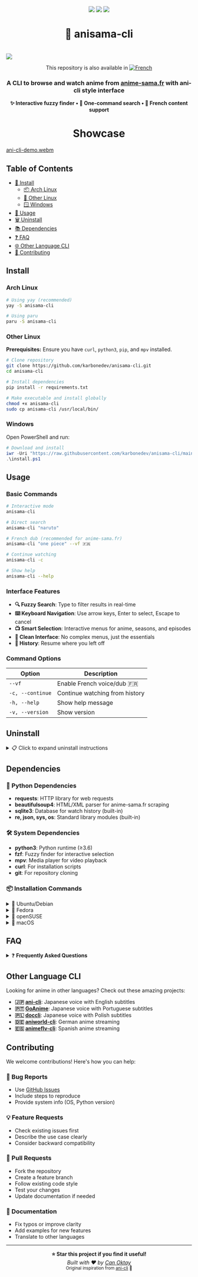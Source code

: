 <p align=center>
<br>
<a href="#Linux"><img src="https://img.shields.io/badge/os-linux-90ee90"></a>
<a href="#Windows"><img src="https://img.shields.io/badge/os-windows-90ee90"></a>
<a href="https://aur.archlinux.org/packages/anisama-cli"><img src="https://img.shields.io/aur/version/anisama-cli?style=flat&logo=archlinux&color=1793D1"></a>
<br>
<h1 align="center">🎌 anisama-cli</h1>
<br>
<a href="https://github.com/karbonedev"><img src="https://img.shields.io/badge/owner-karbonedev-ff6344"></a>
</p>

<p align="center">
This repository is also available in <a href="README_french.md"><img src="https://img.shields.io/badge/🇫🇷-French-blue" alt="French"></a>
</p>

<h3 align="center">
A CLI to browse and watch anime from <a href="https://anime-sama.fr">anime-sama.fr</a> with <strong>ani-cli</strong> style interface
</h3>

<p align="center">
<strong>✨ Interactive fuzzy finder • 🚀 One-command search • 🎯 French content support</strong>
</p>

<h1 align="center">Showcase</h1>

[ani-cli-demo.webm](https://user-images.githubusercontent.com/44473782/224679247-0856e652-f187-4865-bbcf-5a8e5cf830da.webm)


## Table of Contents

- [🚀 Install](#install)
  - [📦 Arch Linux](#arch-linux)
  - [🐧 Other Linux](#other-linux) 
  - [🪟 Windows](#windows)
- [🎯 Usage](#usage)
- [🗑️ Uninstall](#uninstall)
- [📚 Dependencies](#dependencies)
- [❓ FAQ](#faq)
- [🌐 Other Language CLI](#other-language-cli)
- [🤝 Contributing](#contributing)

## Install

### Arch Linux

```bash
# Using yay (recommended)
yay -S anisama-cli

# Using paru
paru -S anisama-cli
```

### Other Linux

**Prerequisites:** Ensure you have `curl`, `python3`, `pip`, and `mpv` installed.

```bash
# Clone repository
git clone https://github.com/karbonedev/anisama-cli.git
cd anisama-cli

# Install dependencies
pip install -r requirements.txt

# Make executable and install globally
chmod +x anisama-cli
sudo cp anisama-cli /usr/local/bin/
```

### Windows

Open PowerShell and run:
```powershell
# Download and install
iwr -Uri "https://raw.githubusercontent.com/karbonedev/anisama-cli/main/install-windows.ps1" -OutFile "install.ps1"
.\install.ps1
```

## Usage

### Basic Commands

```bash
# Interactive mode
anisama-cli

# Direct search
anisama-cli "naruto"

# French dub (recommended for anime-sama.fr)
anisama-cli "one piece" --vf 🇫🇷

# Continue watching
anisama-cli -c

# Show help
anisama-cli --help
```

### Interface Features

- **🔍 Fuzzy Search**: Type to filter results in real-time
- **⌨️ Keyboard Navigation**: Use arrow keys, Enter to select, Escape to cancel
- **📺 Smart Selection**: Interactive menus for anime, seasons, and episodes
- **🎨 Clean Interface**: No complex menus, just the essentials
- **💾 History**: Resume where you left off

### Command Options

| Option | Description |
|--------|-------------|
| `--vf` | Enable French voice/dub 🇫🇷 |
| `-c, --continue` | Continue watching from history |
| `-h, --help` | Show help message |
| `-v, --version` | Show version |

## Uninstall

<details>
<summary>📋 Click to expand uninstall instructions</summary>

### Arch Linux (AUR)
```bash
yay -R anisama-cli
# or
paru -R anisama-cli
```

### Other Linux
```bash
sudo rm /usr/local/bin/anisama-cli
rm -rf ~/.local/share/anisama-cli
```

### Windows
```powershell
# Remove from PATH and delete files
Remove-Item -Recurse -Force "$env:USERPROFILE\anisama-cli"
```

</details>

## Dependencies

### 🐍 Python Dependencies
- **requests**: HTTP library for web requests
- **beautifulsoup4**: HTML/XML parser for anime-sama.fr scraping  
- **sqlite3**: Database for watch history (built-in)
- **re, json, sys, os**: Standard library modules (built-in)

### 🛠️ System Dependencies
- **python3**: Python runtime (≥3.6)
- **fzf**: Fuzzy finder for interactive selection
- **mpv**: Media player for video playback
- **curl**: For installation scripts
- **git**: For repository cloning

### 📦 Installation Commands

<details>
<summary>🐧 Ubuntu/Debian</summary>

```bash
sudo apt update
sudo apt install python3 python3-pip mpv fzf curl git
pip3 install requests beautifulsoup4
```
</details>

<details>
<summary>🎩 Fedora</summary>

```bash
sudo dnf install python3 python3-pip mpv fzf curl git
pip3 install requests beautifulsoup4
```
</details>

<details>
<summary>🦎 openSUSE</summary>

```bash
sudo zypper install python3 python3-pip mpv fzf curl git
pip3 install requests beautifulsoup4
```
</details>

<details>
<summary>🍎 macOS</summary>

```bash
brew install python mpv fzf curl git
pip3 install requests beautifulsoup4
```
</details>

## FAQ

<details>
<summary>❓ <strong>Frequently Asked Questions</strong></summary>

### General Questions

**Q: Can I change subtitle language or turn them off?**  
A: No, the subtitles are embedded in the video files from anime-sama.fr.

**Q: Can I watch with French voice?**  
A: Yes! Use the `--vf` flag: `anisama-cli "anime name" --vf` 🇫🇷

**Q: Can I change dub language to English/Japanese?**  
A: No, anime-sama.fr only provides French content (VF/VOSTFR).

**Q: Can I change the media source?**  
A: No, anisama-cli is specifically designed for anime-sama.fr.

**Q: Can I use VLC instead of mpv?**  
A: No, only mpv is supported for optimal streaming performance.

**Q: Does it work on mobile/Android?**  
A: No, anisama-cli is designed for desktop/terminal environments.

### Technical Questions

**Q: Why fzf over the original textual interface?**  
A: fzf provides faster searching, better UX, and matches ani-cli's familiar interface.

**Q: Is my watch history saved?**  
A: Yes, your progress is saved locally and you can continue with `-c`.

**Q: Does it require internet connection?**  
A: Yes, it streams content from anime-sama.fr in real-time.

</details>

## Other Language CLI

Looking for anime in other languages? Check out these amazing projects:

- **🇯🇵 [ani-cli](https://github.com/pystardust/ani-cli)**: Japanese voice with English subtitles
- **🇵🇹 [GoAnime](https://github.com/alvarorichard/GoAnime)**: Japanese voice with Portuguese subtitles  
- **🇵🇱 [doccli](https://github.com/TowarzyszFatCat/doccli)**: Japanese voice with Polish subtitles
- **🇩🇪 [aniworld-cli](https://github.com/Bog13/aniworld-cli)**: German anime streaming
- **🇪🇸 [animeflv-cli](https://github.com/usuario/animeflv-cli)**: Spanish anime streaming

## Contributing

We welcome contributions! Here's how you can help:

### 🐛 Bug Reports
- Use [GitHub Issues](https://github.com/karbonedev/anisama-cli/issues)
- Include steps to reproduce
- Provide system info (OS, Python version)

### 💡 Feature Requests  
- Check existing issues first
- Describe the use case clearly
- Consider backward compatibility

### 🔧 Pull Requests
- Fork the repository
- Create a feature branch
- Follow existing code style
- Test your changes
- Update documentation if needed

### 📝 Documentation
- Fix typos or improve clarity
- Add examples for new features
- Translate to other languages

---

<p align="center">
<strong>⭐ Star this project if you find it useful!</strong><br>
<em>Built with ❤️ by <a href="https://github.com/can-oktay404">Can Oktay</a></em><br>
<small>Original inspiration from <a href="https://github.com/pystardust/ani-cli">ani-cli</a> 🙏</small>
</p>

